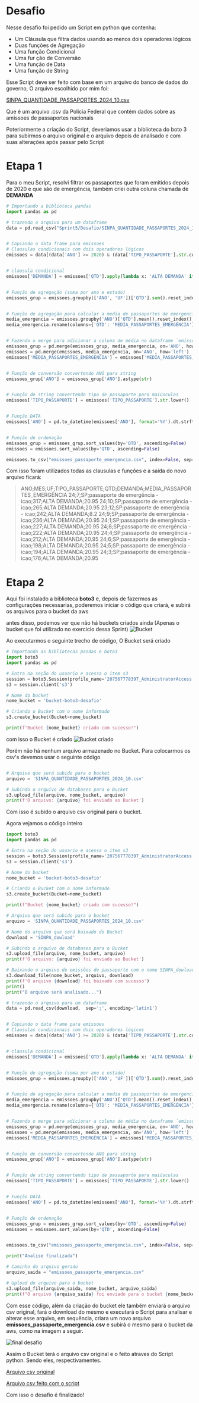 # Desafio
Nesse desafio foi pedido um Script em python que contenha:
- Um Cláusula que filtra dados usando ao menos dois operadores lógicos
- Duas funções de Agregação
- Uma função Condicional
- Uma fur ção de Conversão
- Uma função de Data
- Uma função de String

Esse Script deve ser feito com base em um arquivo do banco de dados do governo, O arquivo escolhido por mim foi:

[SINPA_QUANTIDADE_PASSAPORTES_2024_10.csv](SINPA_QUANTIDADE_PASSAPORTES_2024_10.csv)

Que é um arquivo .csv da Policia Federal que contém dados sobre as amissoes de passaportes nacionais

Poteriormente a criação do Script, deveriamos usar a biblioteca do boto 3 para subirmos o arquivo original e o arquivo depois de analisado e com suas alterações após passar pelo Script


# Etapa 1

Para o meu Script, resolvi filtrar os passaportes que foram emitidos depois de 2020 e que são de emergência, também criei outra coluna chamada de **DEMANDA**  

```py
# Importando a biblioteca pandas
import pandas as pd

# trazendo o arquivo para um dataframe
data = pd.read_csv("Sprint5/Desafio/SINPA_QUANTIDADE_PASSAPORTES_2024_10.csv",  sep=';', encoding='latin1')


# Copiando o data frame para emissoes
# Clausulas condicionais com dois operadores lógicos
emissoes = data[(data['ANO'] >= 2020) & (data['TIPO_PASSAPORTE'].str.contains('EMERGÊNCIA', case = False, na=False))].copy()


# clausula condicional
emissoes['DEMANDA'] = emissoes['QTD'].apply(lambda x: 'ALTA DEMANDA' if x > 100 else 'BAIXA DEMANDA')


# Função de agregação (soma por ano e estado)
emissoes_grup = emissoes.groupby(['ANO', 'UF'])['QTD'].sum().reset_index()


# Função de agregação para calcular a media de passaportes de emergencia emitidos
media_emergencia = emissoes.groupby('ANO')['QTD'].mean().reset_index()
media_emergencia.rename(columns={'QTD': 'MEDIA_PASSAPORTES_EMERGÊNCIA'}, inplace=True)


# Fazendo o merge para adicionar a coluna de média no dataframe `emissoes_grup`
emissoes_grup = pd.merge(emissoes_grup, media_emergencia, on='ANO', how='left')
emissoes = pd.merge(emissoes, media_emergencia, on='ANO', how='left')
emissoes['MEDIA_PASSAPORTES_EMERGÊNCIA'] = emissoes['MEDIA_PASSAPORTES_EMERGÊNCIA'].round(2)


# Função de conversão convertendo ANO para string
emissoes_grup['ANO'] = emissoes_grup['ANO'].astype(str)


# Função de string convertendo tipo de passaporte para maiúsculas
emissoes['TIPO_PASSAPORTE'] = emissoes['TIPO_PASSAPORTE'].str.lower()


# Função DATA
emissoes['ANO'] = pd.to_datetime(emissoes['ANO'], format='%Y').dt.strftime('%y')


# Função de ordenação
emissoes_grup = emissoes_grup.sort_values(by='QTD', ascending=False)
emissoes = emissoes.sort_values(by='QTD', ascending=False)

emissoes.to_csv("emissoes_passaporte_emergencia.csv", index=False, sep=';', encoding='utf-8-sig')
```

Com isso foram utilizados todas as clausulas e funções e a saida do novo arquivo ficará:
> ANO;MES;UF;TIPO_PASSAPORTE;QTD;DEMANDA;MEDIA_PASSAPORTES_EMERGÊNCIA
24;7;SP;passaporte de emergência - icao;317;ALTA DEMANDA;20.95
24;10;SP;passaporte de emergência - icao;265;ALTA DEMANDA;20.95
23;12;SP;passaporte de emergência - icao;242;ALTA DEMANDA;8.2
24;9;SP;passaporte de emergência - icao;236;ALTA DEMANDA;20.95
24;1;SP;passaporte de emergência - icao;227;ALTA DEMANDA;20.95
24;8;SP;passaporte de emergência - icao;222;ALTA DEMANDA;20.95
24;4;SP;passaporte de emergência - icao;212;ALTA DEMANDA;20.95
24;6;SP;passaporte de emergência - icao;198;ALTA DEMANDA;20.95
24;5;SP;passaporte de emergência - icao;194;ALTA DEMANDA;20.95
24;3;SP;passaporte de emergência - icao;176;ALTA DEMANDA;20.95


# Etapa 2
Aqui foi instalado a biblioteca **boto3** e, depois de fazermos as configurações necessarias, poderemos iniciar o código que criará, e subirá os arquivos para o bucket da aws

antes disso, podemos ver que não há buckets criados ainda (Apenas o bucket que foi utilizado no exercicio dessa Sprint)
![Bucket](../Evidencias/Boto3-semBucket.png)

Ao executarmos o seguinte trecho de código, O Bucket será criado

```py
# Importando as bibliotecas pandas e boto3
import boto3
import pandas as pd

# Entra na seção do usuario e acessa o item s3
session = boto3.Session(profile_name='207567778397_AdministratorAccess')
s3 = session.client('s3')

# Nome do bucket
nome_bucket = 'bucket-boto3-desafio'

# Criando o Bucket com o nome informado
s3.create_bucket(Bucket=nome_bucket)

print(f"Bucket {nome_bucket} criado com sucesso!")
```

com isso o Bucket é criado
![Bucket criado](../Evidencias/boto3-bucketCriado.png)

Porém não há nenhum arquivo armazenado no Bucket. Para colocarmos os csv's devemos usar o seguinte código

```py

# Arquivo que será subido para o bucket
arquivo = 'SINPA_QUANTIDADE_PASSAPORTES_2024_10.csv'

# Subindo o arquivo de databases para o Bucket
s3.upload_file(arquivo, nome_bucket, arquivo)
print(f'O arquivo: {arquivo} foi enviado ao Bucket')
```

Com isso é subido o arquivo csv original para o bucket. 

Agora vejamos o código inteiro

```py
import boto3
import pandas as pd

# Entra na seção do usuario e acessa o item s3
session = boto3.Session(profile_name='207567778397_AdministratorAccess')
s3 = session.client('s3')

# Nome do bucket
nome_bucket = 'bucket-boto3-desafio'

# Criando o Bucket com o nome informado
s3.create_bucket(Bucket=nome_bucket)

print(f"Bucket {nome_bucket} criado com sucesso!")

# Arquivo que será subido para o bucket
arquivo = 'SINPA_QUANTIDADE_PASSAPORTES_2024_10.csv'

# Nome do arquivo que será baixado do Bucket
download = 'SINPA_dowload'

# Subindo o arquivo de databases para o Bucket
s3.upload_file(arquivo, nome_bucket, arquivo)
print(f'O arquivo: {arquivo} foi enviado ao Bucket')

# Baixando o arquivo de emissões de passaporte com o nome SINPA_dowload
s3.download_file(nome_bucket, arquivo, download)
print(f'O arquivo {download} foi baixado com sucesso')
print()
print("O arquivo será analisado...")

# trazendo o arquivo para um dataframe
data = pd.read_csv(download,  sep=';', encoding='latin1')


# Copiando o data frame para emissoes
# Clausulas condicionais com dois operadores lógicos
emissoes = data[(data['ANO'] >= 2020) & (data['TIPO_PASSAPORTE'].str.contains('EMERGÊNCIA', case = False, na=False))].copy()


# clausula condicional
emissoes['DEMANDA'] = emissoes['QTD'].apply(lambda x: 'ALTA DEMANDA' if x > 100 else 'BAIXA DEMANDA')


# Função de agregação (soma por ano e estado)
emissoes_grup = emissoes.groupby(['ANO', 'UF'])['QTD'].sum().reset_index()


# Função de agregação para calcular a media de passaportes de emergencia emitidos
media_emergencia = emissoes.groupby('ANO')['QTD'].mean().reset_index()
media_emergencia.rename(columns={'QTD': 'MEDIA_PASSAPORTES_EMERGÊNCIA'}, inplace=True)


# Fazendo o merge para adicionar a coluna de média no dataframe `emissoes_grup`
emissoes_grup = pd.merge(emissoes_grup, media_emergencia, on='ANO', how='left')
emissoes = pd.merge(emissoes, media_emergencia, on='ANO', how='left')
emissoes['MEDIA_PASSAPORTES_EMERGÊNCIA'] = emissoes['MEDIA_PASSAPORTES_EMERGÊNCIA'].round(2)


# Função de conversão convertendo ANO para string
emissoes_grup['ANO'] = emissoes_grup['ANO'].astype(str)


# Função de string convertendo tipo de passaporte para maiúsculas
emissoes['TIPO_PASSAPORTE'] = emissoes['TIPO_PASSAPORTE'].str.lower()


# Função DATA
emissoes['ANO'] = pd.to_datetime(emissoes['ANO'], format='%Y').dt.strftime('%y')


# Função de ordenação
emissoes_grup = emissoes_grup.sort_values(by='QTD', ascending=False)
emissoes = emissoes.sort_values(by='QTD', ascending=False)


emissoes.to_csv("emissoes_passaporte_emergencia.csv", index=False, sep=';', encoding='utf-8-sig')

print("Analise finalizada")

# Caminho do arquivo gerado
arquivo_saida = "emissoes_passaporte_emergencia.csv"

# Upload do arquivo para o bucket
s3.upload_file(arquivo_saida, nome_bucket, arquivo_saida)
print(f"O arquivo {arquivo_saida} foi enviado para o bucket {nome_bucket} com sucesso!")
```

Com esse código, além da criação do bucket ele também enviará o arquivo csv original, fará o download do mesmo e executará o Script para analisar e alterar esse arquivo, em sequência, criara um novo arquivo **emissoes_passaporte_emergencia.csv** e subirá o mesmo para o bucket da aws, como na imagem a seguir.

![final desafio](../Evidencias/boto3-objetosAdicionados.png)

Assim o Bucket terá o arquivo csv original e o feito atraves do Script python. Sendo eles, respectivamentes.

[Arquivo csv original](SINPA_QUANTIDADE_PASSAPORTES_2024_10.csv)

[Arquivo csv feito com o script](emissoes_passaporte_emergencia.csv)

Com isso o desafio é finalizado!